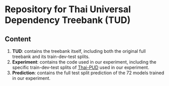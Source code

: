 # Repository for Thai Universal Dependency Treebank (TUD)
## Content
1. **TUD**: contains the treebank itself, including both the original full treebank and its train-dev-test splits.
2. **Experiment**: contains the code used in our experiment, including the specific train-dev-test splits of [Thai-PUD](https://github.com/UniversalDependencies/UD_Thai-PUD) used in our experiment.
3. **Prediction**: contains the full test split prediction of the 72 models trained in our experiment.
